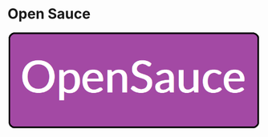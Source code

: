 # Open Sauce
<center>
  <p>
    <a href="https://github.com/HE-Arc/OpenSauce/blob/master/res/logo.png">
      <img src="https://github.com/HE-Arc/OpenSauce/blob/master/res/logo.png" width=500 center>
    </a>
  </p>
 <center>
